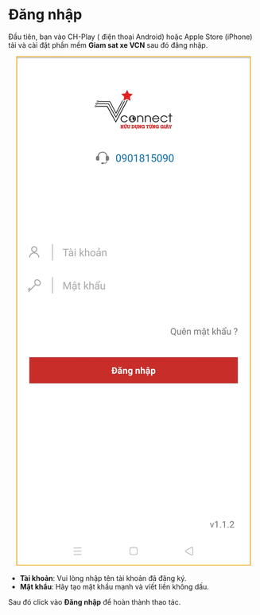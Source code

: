 # Đăng nhập
Đầu tiên, bạn vào CH-Play ( điện thoại Android) hoặc Apple Store (iPhone) tải và cài đặt phần mềm  **Giam sat xe VCN** sau đó đăng nhập.

<span style="display:block;text-align:center">![Interface Web](/docs/assets/images/web-interface/app-vcn/login.jpg) 


- **Tài khoản**: Vui lòng nhập tên tài khoản đã đăng ký.
- **Mật khẩu**: Hãy tạo mật khẩu mạnh và viết liền không dấu.

Sau đó click vào **Đăng nhập** để hoàn thành thao tác. 


